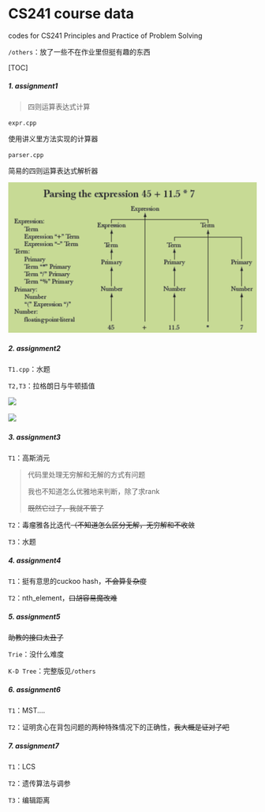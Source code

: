 # CS241 course data
codes for CS241 Principles and Practice of Problem Solving

`/others`：放了一些不在作业里但挺有趣的东西

[TOC]

##### 1. assignment1

>  四则运算表达式计算

`expr.cpp`

使用讲义里方法实现的计算器

`parser.cpp`

简易的四则运算表达式解析器

![](images/expr.png)

##### 2. assignment2

```T1.cpp```：水题

```T2,T3```：拉格朗日与牛顿插值

![](images/h21.png)

![](images/h22.png)

##### 3. assignment3

```T1```：高斯消元

> 代码里处理无穷解和无解的方式有问题
>
> 我也不知道怎么优雅地来判断，除了求rank
>
> ~~既然它过了，我就不管了~~

```T2```：毒瘤雅各比迭代~~（不知道怎么区分无解，无穷解和不收敛~~

```T3```：水题

##### 4. assignment4

```T1```：挺有意思的cuckoo hash，~~不会算复杂度~~

```T2```：nth_element，~~口胡容易魔改难~~

##### 5. assignment5

~~助教的接口太丑了~~

`Trie`：没什么难度

`K-D Tree`：完整版见`/others`

##### 6. assignment6

`T1`：MST....

`T2`：证明贪心在背包问题的两种特殊情况下的正确性，~~我大概是证对了吧~~

##### 7. assignment7

`T1`：LCS

`T2`：遗传算法与调参

`T3`：编辑距离

